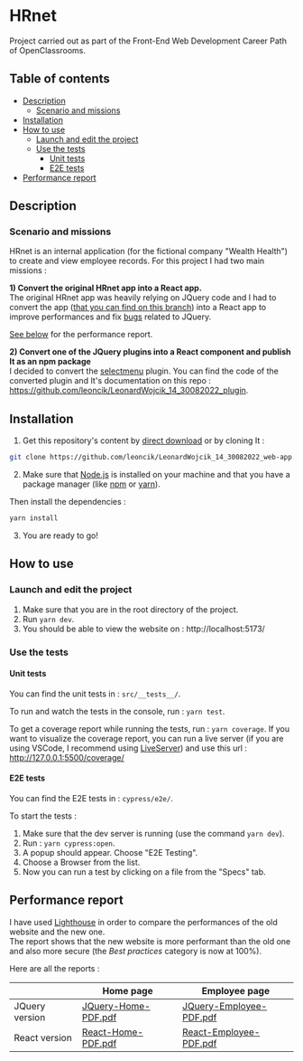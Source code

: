 # HRnet

Project carried out as part of the Front-End Web Development Career Path of OpenClassrooms.

## Table of contents

-   [Description](#description)
    -   [Scenario and missions](#scenario-and-missions)
-   [Installation](#installation)
-   [How to use](#how-to-use)
    -   [Launch and edit the project](#launch-and-edit-the-project)
    -   [Use the tests](#use-the-tests)
        -   [Unit tests](#unit-tests)
        -   [E2E tests](#e2e-tests)
-   [Performance report](#performance-report)

## Description

### Scenario and missions

HRnet is an internal application (for the fictional company "Wealth Health") to create and view employee records. For this project I had two main missions :

**1) Convert the original HRnet app into a React app.**  
The original HRnet app was heavily relying on JQuery code and I had to convert the app ([that you can find on this branch](https://github.com/leoncik/LeonardWojcik_14_30082022_web-app/tree/hrnet-jquery-version)) into a React app to improve performances and fix [bugs](https://github.com/OpenClassrooms-Student-Center/P12_Front-end/issues) related to JQuery.

[See below](#performance-report) for the performance report.

**2) Convert one of the JQuery plugins into a React component and publish It as an npm package**  
I decided to convert the [selectmenu](https://github.com/jquery/jquery-ui/blob/main/ui/widgets/selectmenu.js) plugin. You can find the code of the converted plugin and It's documentation on this repo : https://github.com/leoncik/LeonardWojcik_14_30082022_plugin.

## Installation

1. Get this repository's content by [direct download](https://github.com/leoncik/LeonardWojcik_14_30082022_web-app/archive/refs/heads/main.zip) or by cloning It :

```sh
git clone https://github.com/leoncik/LeonardWojcik_14_30082022_web-app.git
```

2. Make sure that [Node.js](https://nodejs.org/en/) is installed on your machine and that you have a package manager (like [npm](https://www.npmjs.com/) or [yarn](https://yarnpkg.com/)).

Then install the dependencies :

```sh
yarn install
```

3. You are ready to go!

## How to use

### Launch and edit the project

1. Make sure that you are in the root directory of the project.
2. Run `yarn dev`.
3. You should be able to view the website on : http://localhost:5173/

### Use the tests

#### Unit tests

You can find the unit tests in : `src/__tests__/`.

To run and watch the tests in the console, run : `yarn test`.

To get a coverage report while running the tests, run : `yarn coverage`. If you want to visualize the coverage report, you can run a live server (if you are using VSCode, I recommend using [LiveServer](https://marketplace.visualstudio.com/items?itemName=ritwickdey.LiveServer)) and use this url : http://127.0.0.1:5500/coverage/

#### E2E tests

You can find the E2E tests in : `cypress/e2e/`.

To start the tests :

1. Make sure that the dev server is running (use the command `yarn dev`).
2. Run : `yarn cypress:open`.
3. A popup should appear. Choose "E2E Testing".
4. Choose a Browser from the list.
5. Now you can run a test by clicking on a file from the "Specs" tab.

## Performance report

I have used [Lighthouse](https://developer.chrome.com/docs/lighthouse/overview/) in order to compare the performances of the old website and the new one.  
The report shows that the new website is more performant than the old one and also more secure (the _Best practices_ category is now at 100%).

Here are all the reports :

|                | Home page                                                                                                     | Employee page                                                                                                         |
| -------------- | ------------------------------------------------------------------------------------------------------------- | --------------------------------------------------------------------------------------------------------------------- |
| JQuery version | [JQuery-Home-PDF.pdf](https://github.com/leoncik/LeonardWojcik_14_30082022_web-app/files/9718178/JQuery-Home-PDF.pdf) | [JQuery-Employee-PDF.pdf](https://github.com/leoncik/LeonardWojcik_14_30082022_web-app/files/9718182/JQuery-Employee-PDF.pdf) |
| React version  | [React-Home-PDF.pdf](https://github.com/leoncik/LeonardWojcik_14_30082022_web-app/files/9718184/React-Home-PDF.pdf)   | [React-Employee-PDF.pdf](https://github.com/leoncik/LeonardWojcik_14_30082022_web-app/files/9718187/React-Employee-PDF.pdf)   |
